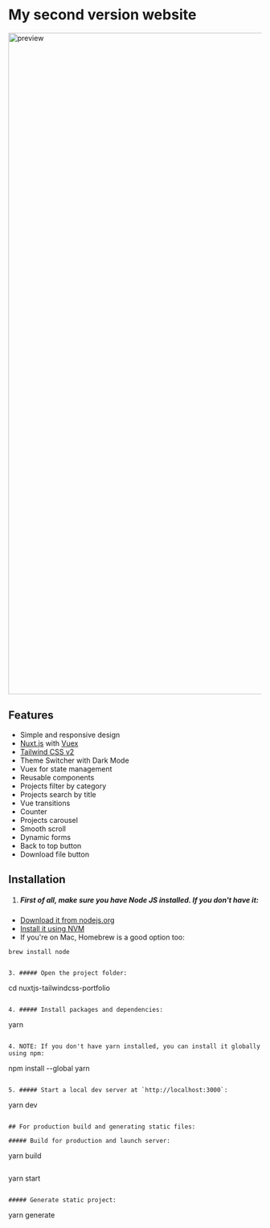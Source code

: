 # My second version website

<img width="1317" alt="preview" src="https://user-images.githubusercontent.com/26663338/158736930-a5692c32-392a-446f-9ce0-37af65ca0e7b.png">


## Features

- Simple and responsive design
- [Nuxt.js](https://nuxtjs.org) with [Vuex](https://vuex.vuejs.org/)
- [Tailwind CSS v2](https://tailwindcss.com)
- Theme Switcher with Dark Mode
- Vuex for state management
- Reusable components
- Projects filter by category
- Projects search by title
- Vue transitions
- Counter
- Projects carousel
- Smooth scroll
- Dynamic forms
- Back to top button
- Download file button

## Installation

1. ##### First of all, make sure you have Node JS installed. If you don't have it:

- [Download it from nodejs.org](https://nodejs.org)
- [Install it using NVM ](https://github.com/nvm-sh/nvm)
- If you're on Mac, Homebrew is a good option too:

```
brew install node
```

```

3. ##### Open the project folder:

```

cd nuxtjs-tailwindcss-portfolio

```

4. ##### Install packages and dependencies:

```

yarn

```

4. NOTE: If you don't have yarn installed, you can install it globally using npm:

```

npm install --global yarn

```

5. ##### Start a local dev server at `http://localhost:3000`:

```

yarn dev

```

## For production build and generating static files:

##### Build for production and launch server:

```

yarn build

```

```

yarn start

```

##### Generate static project:

```

yarn generate

```

```
